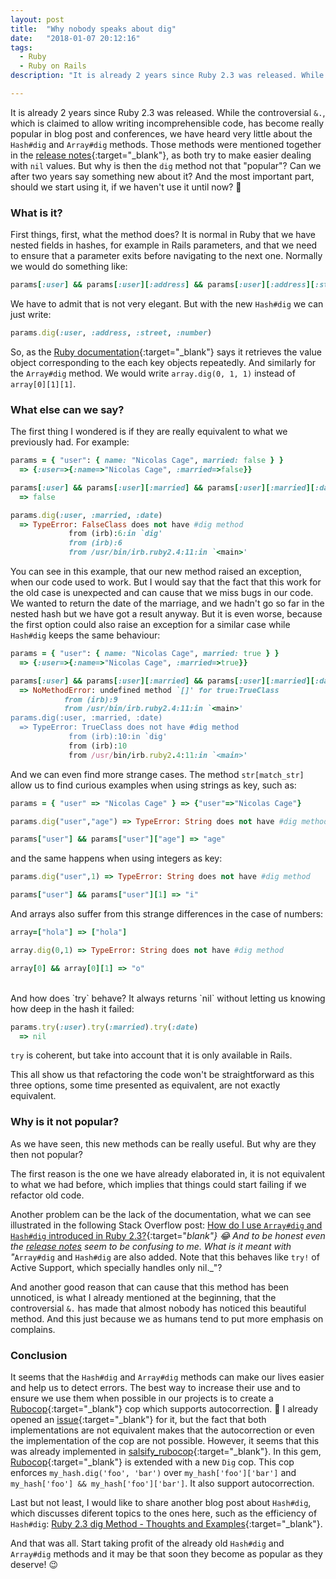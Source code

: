 ```yaml
---
layout: post
title:  "Why nobody speaks about dig"
date:   "2018-01-07 20:12:16"
tags: 
  - Ruby
  - Ruby on Rails
description: "It is already 2 years since Ruby 2.3 was released. While the controversial `&.`, which is claimed to allow writing incomprehensible code, has become really popular in blog post and conferences, we have heard very little about the `Hash#dig` and `Array#dig` methods. Those methods were mentioned together in the release notes, as both try to make easier dealing with `nil` values. But why is then the `dig` method not that \"popular\"? Can we after two years say something new about it? And the most important part, should we start using it, if we haven't use it until now? :thinking:"

---
```


It is already 2 years since Ruby 2.3 was released. While the controversial `&.`, which is claimed to allow writing incomprehensible code, has become really popular in blog post and conferences, we have heard very little about the `Hash#dig` and `Array#dig` methods. Those methods were mentioned together in the [release notes](https://www.ruby-lang.org/en/news/2015/12/25/ruby-2-3-0-released){:target="_blank"}, as both try to make easier dealing with `nil` values. But why is then the `dig` method not that "popular"? Can we after two years say something new about it? And the most important part, should we start using it, if we haven't use it until now? :thinking:


### What is it?

First things, first, what the method does? It is normal in Ruby that we have nested fields in hashes, for example in Rails parameters, and that we need to ensure that a parameter exits before navigating to the next one. Normally we would do something like:

```ruby
params[:user] && params[:user][:address] && params[:user][:address][:street] && params[:user][:address][:street][:number]
```

We have to admit that is not very elegant. But with the new `Hash#dig` we can just write:

```ruby
params.dig(:user, :address, :street, :number)
```

So, as the [Ruby documentation](http://ruby-doc.org/core-2.3.0_preview1/Hash.html#method-i-dig){:target="_blank"} says it retrieves the value object corresponding to the each key objects repeatedly. And similarly for the `Array#dig` method. We would write `array.dig(0, 1, 1)` instead of `array[0][1][1]`.





### What else can we say?

The first thing I wondered is if they are really equivalent to what we previously had. For example:

```ruby
params = { "user": { name: "Nicolas Cage", married: false } }
  => {:user=>{:name=>"Nicolas Cage", :married=>false}}

params[:user] && params[:user][:married] && params[:user][:married][:date]
  => false

params.dig(:user, :married, :date)
  => TypeError: FalseClass does not have #dig method
             from (irb):6:in `dig'
             from (irb):6
             from /usr/bin/irb.ruby2.4:11:in `<main>'
```

You can see in this example, that our new method raised an exception, when our code used to work. But I would say that the fact that this work for the old case is unexpected and can cause that we miss bugs in our code. We wanted to return the date of the marriage, and we hadn't go so far in the nested hash but we have got a result anyway. But it is even worse, because the first option could also raise an exception for a similar case while `Hash#dig` keeps the same behaviour:

```ruby
params = { "user": { name: "Nicolas Cage", married: true } }
  => {:user=>{:name=>"Nicolas Cage", :married=>true}}

params[:user] && params[:user][:married] && params[:user][:married][:date]
  => NoMethodError: undefined method `[]' for true:TrueClass
            from (irb):9
            from /usr/bin/irb.ruby2.4:11:in `<main>'
params.dig(:user, :married, :date)
  => TypeError: TrueClass does not have #dig method
             from (irb):10:in `dig'
             from (irb):10
             from /usr/bin/irb.ruby2.4:11:in `<main>'
```


And we can even find more strange cases. The method `str[match_str]` allow us to find curious examples when using strings as key, such as:


```ruby
params = { "user" => "Nicolas Cage" } => {"user"=>"Nicolas Cage"}

params.dig("user","age") => TypeError: String does not have #dig method

params["user"] && params["user"]["age"] => "age"
```

and the same happens when using integers as key:

```ruby
params.dig("user",1) => TypeError: String does not have #dig method

params["user"] && params["user"][1] => "i"
```

And arrays also suffer from this strange differences in the case of numbers:

```ruby
array=["hola"] => ["hola"]

array.dig(0,1) => TypeError: String does not have #dig method

array[0] && array[0][1] => "o"
```

<br>
And how does `try` behave? It always returns `nil` without letting us knowing how deep in the hash it failed:

```ruby
params.try(:user).try(:married).try(:date)                                  
  => nil
```

`try` is coherent, but take into account that it is only available in Rails.

This all show us that refactoring the code won't be straightforward as this three options, some time presented as equivalent, are not exactly equivalent. 

### Why is it not popular?

As we have seen, this new methods can be really useful. But why are they then not popular?

The first reason is the one we have already elaborated in, it is not equivalent to what we had before, which implies that things could start failing if we refactor old code.

Another problem can be the lack of the documentation, what we can see illustrated in the following Stack Overflow post: [How do I use `Array#dig` and `Hash#dig` introduced in Ruby 2.3?](https://stackoverflow.com/questions/34346653/how-do-i-use-arraydig-and-hashdig-introduced-in-ruby-2-3){:target="_blank"} :joy: And to be honest even the [release notes](https://www.ruby-lang.org/en/news/2015/12/25/ruby-2-3-0-released) seem to be confusing to me. What is it meant with "_`Array#dig` and `Hash#dig` are also added. Note that this behaves like `try!` of Active Support, which specially handles only nil._"?

And another good reason that can cause that this method has been unnoticed, is what I already mentioned at the beginning, that the controversial `&.` has made that almost nobody has noticed this beautiful method. And this just because we as humans tend to put more emphasis on complains.


### Conclusion

It seems that the `Hash#dig` and `Array#dig` methods can make our lives easier and help us to detect errors. The best way to increase their use and to ensure we use them when possible in our projects is to create a [Rubocop](https://github.com/bbatsov/rubocop){:target="_blank"} cop which supports autocorrection. :grimacing: I already opened an [issue](https://github.com/bbatsov/rubocop/issues/5332){:target="_blank"} for it, but the fact that both implementations are not equivalent makes that the autocorrection or even the implementation of the cop are not possible. However, it seems that this was already implemented in [salsify_rubocop](https://github.com/salsify/salsify_rubocop/blob/master/lib/rubocop/cop/salsify/style_dig.rb){:target="_blank"}. In this gem, [Rubocop](https://github.com/bbatsov/rubocop){:target="_blank"} is extended with a new `Dig` cop. This cop enforces `my_hash.dig('foo', 'bar')` over `my_hash['foo']['bar']` and `my_hash['foo'] && my_hash['foo']['bar']`. It also support autocorrection.

Last but not least, I would like to share another blog post about `Hash#dig`, which discusses diferent topics to the ones here, such as the efficiency of `Hash#dig`: [Ruby 2.3 dig Method - Thoughts and Examples](https://www.tiagoamaro.com.br/2016/08/27/ruby-2-3-dig){:target="_blank"}.

And that was all. Start taking profit of the already old `Hash#dig` and `Array#dig` methods and it may be that soon they become as popular as they deserve! :wink:
